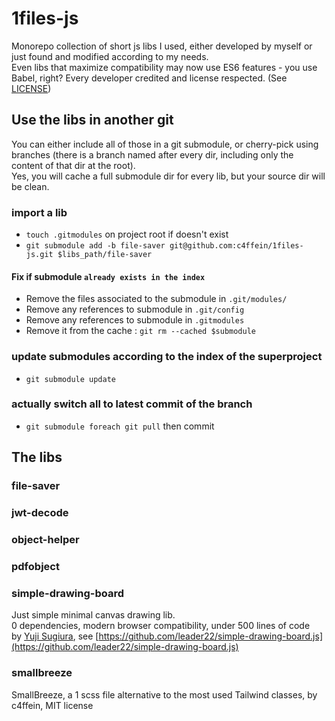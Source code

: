 # 1files-js

Monorepo collection of short js libs I used, either developed by myself or just found and modified according to my needs.  
Even libs that maximize compatibility may now use ES6 features - you use Babel, right?
Every developer credited and license respected. (See [LICENSE](LICENSE))

## Use the libs in another git
You can either include all of those in a git submodule, or cherry-pick using branches (there is a branch named after every dir, including only the content of that dir at the root).  
Yes, you will cache a full submodule dir for every lib, but your source dir will be clean.
### import a lib
- `touch .gitmodules` on project root if doesn't exist
- `git submodule add -b file-saver git@github.com:c4ffein/1files-js.git $libs_path/file-saver`

#### Fix if submodule `already exists in the index`
- Remove the files associated to the submodule in `.git/modules/`
- Remove any references to submodule in `.git/config`
- Remove any references to submodule in `.gitmodules`
- Remove it from the cache : `git rm --cached $submodule`

### update submodules according to the index of the superproject
- `git submodule update`

### actually switch all to latest commit of the branch
- `git submodule foreach git pull` then commit

## The libs
### file-saver
### jwt-decode
### object-helper
### pdfobject
### simple-drawing-board
Just simple minimal canvas drawing lib.  
0 dependencies, modern browser compatibility, under 500 lines of code  
by [Yuji Sugiura](https://github.com/leader22), see [https://github.com/leader22/simple-drawing-board.js](https://github.com/leader22/simple-drawing-board.js)

### smallbreeze
SmallBreeze, a 1 scss file alternative to the most used Tailwind classes, by c4ffein, MIT license

